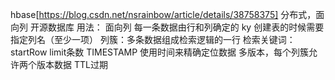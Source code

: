 hbase[https://blog.csdn.net/nsrainbow/article/details/38758375]
分布式，面向列 开源数据库
用法：
面向列 每一条数据由行和列确定的 ky 
创建表的时候需要指定列名（至少一项）
列簇：多条数据组成检索逻辑的一行
检索关键词： 
startRow  limit条数 
TIMESTAMP 使用时间来精确定位数据
多版本，每个列簇允许两个版本数据
TTL过期


